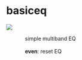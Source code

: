 
<a name=basiceq></a><br>
# <b>basiceq</b>
<img src="https://www.bespokesynth.com/docs/screenshots/basiceq.png"><br>
<div style="display:inline-block;margin-left:50px;">
simple multiband EQ<br/><br/>
<b>even</b>: reset EQ<br>
